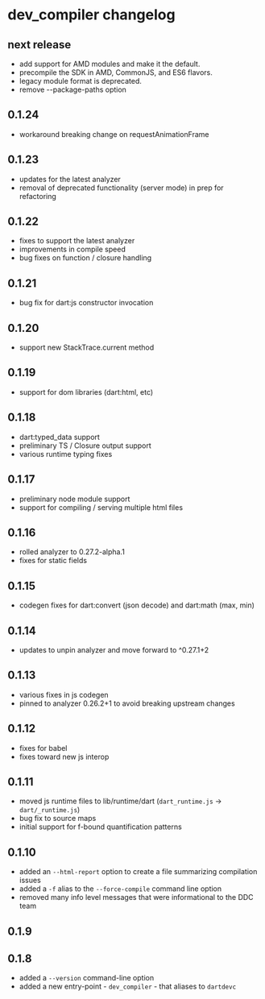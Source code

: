 # dev_compiler changelog

## next release
- add support for AMD modules and make it the default.
- precompile the SDK in AMD, CommonJS, and ES6 flavors.
- legacy module format is deprecated.
- remove --package-paths option

## 0.1.24
- workaround breaking change on requestAnimationFrame

## 0.1.23
- updates for the latest analyzer
- removal of deprecated functionality (server mode) in prep for refactoring

## 0.1.22
- fixes to support the latest analyzer
- improvements in compile speed
- bug fixes on function / closure handling

## 0.1.21
- bug fix for dart:js constructor invocation

## 0.1.20
- support new StackTrace.current method

## 0.1.19
- support for dom libraries (dart:html, etc)

## 0.1.18
- dart:typed_data support
- preliminary TS / Closure output support
- various runtime typing fixes

## 0.1.17
- preliminary node module support
- support for compiling / serving multiple html files

## 0.1.16
- rolled analyzer to 0.27.2-alpha.1
- fixes for static fields

## 0.1.15
- codegen fixes for dart:convert (json decode) and dart:math (max, min)

## 0.1.14
- updates to unpin analyzer and move forward to ^0.27.1+2

## 0.1.13
- various fixes in js codegen
- pinned to analyzer 0.26.2+1 to avoid breaking upstream changes

## 0.1.12
- fixes for babel
- fixes toward new js interop

## 0.1.11
- moved js runtime files to lib/runtime/dart (`dart_runtime.js` -> `dart/_runtime.js`)
- bug fix to source maps
- initial support for f-bound quantification patterns

## 0.1.10
- added an `--html-report` option to create a file summarizing compilation
  issues
- added a `-f` alias to the `--force-compile` command line option
- removed many info level messages that were informational to the DDC team

## 0.1.9

## 0.1.8
- added a `--version` command-line option
- added a new entry-point - `dev_compiler` - that aliases to `dartdevc`
